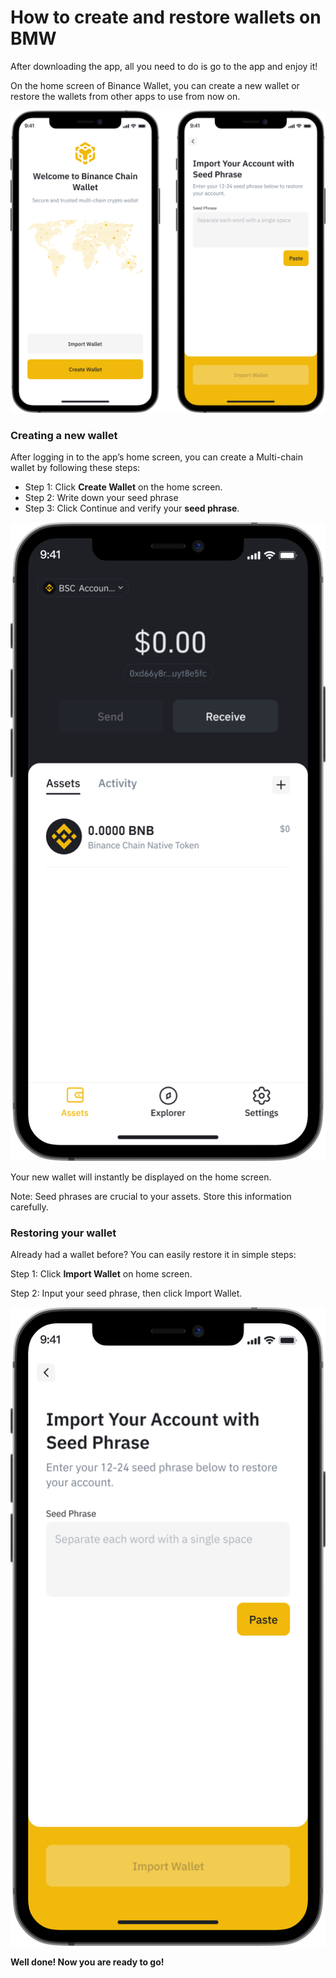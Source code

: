 # How to create and restore wallets on BMW

After downloading the app, all you need to do is go to the app and enjoy it!

On the home screen of Binance Wallet, you can create a new wallet or restore the wallets from other apps to use from now on.

![](../../../.gitbook/assets/1.png)



### **Creating a new wallet**

After logging in to the app’s home screen, you can create a Multi-chain wallet by following these steps:

* Step 1: Click **Create Wallet** on the home screen.
* Step 2: Write down your seed phrase
* Step 3: Click Continue and verify your **seed phrase**.

![](../../../.gitbook/assets/2.png)

Your new wallet will instantly be displayed on the home screen. 

Note: Seed phrases are crucial to your assets. Store this information carefully.

### **Restoring your wallet**

Already had a wallet before? You can easily restore it in simple steps:

Step 1: Click **Import Wallet** on home screen.

Step 2: Input your seed phrase, then click Import Wallet.  


![](../../../.gitbook/assets/3.png)

**Well done! Now you are ready to go!**   


